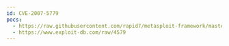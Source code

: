 ```yaml
---
id: CVE-2007-5779
pocs:
  - https://raw.githubusercontent.com/rapid7/metasploit-framework/master/modules/exploits/windows/browser/gom_openurl.rb
  - https://www.exploit-db.com/raw/4579
---
```

